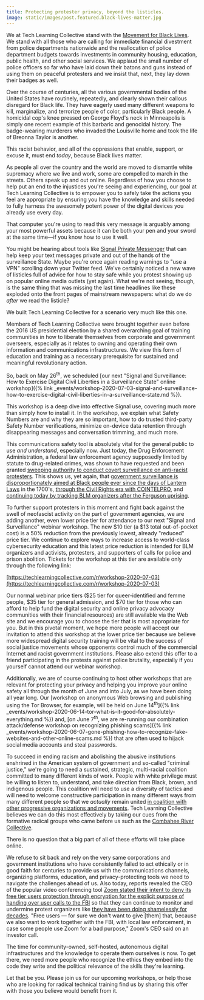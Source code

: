 ```yaml
---
title: Protecting protester privacy, beyond the listicles.
image: static/images/post.featured.black-lives-matter.jpg
---
```


We at Tech Learning Collective stand with the [Movement for Black Lives](https://blacklivesmatter.com/). We stand with all those who are calling for immediate financial divestment from police departments nationwide and the reallocation of police department budgets towards investments in community housing, education, public health, and other social services. We applaud the small number of police officers so far who have laid down their batons and guns instead of using them on peaceful protesters and we insist that, next, they lay down their badges as well.

Over the course of centuries, all the various governmental bodies of the United States have routinely, repeatedly, and clearly shown their callous disregard for Black life. They have eagerly used many different weapons to kill, marginalize, and terrorize people of color, particularly Black people. A homicidal cop's knee pressed on George Floyd's neck in Minneapolis is simply one recent example of this barbaric and genocidal history. The badge-wearing murderers who invaded the Louisville home and took the life of Breonna Taylor is another.

This racist behavior, and all of the oppressions that enable, support, or excuse it, must end *today*, because Black lives matter.

As people all over the country and the world are moved to dismantle white supremacy where we live and work, some are compelled to march in the streets. Others speak up and out online. Regardless of how you choose to help put an end to the injustices you're seeing and experiencing, our goal at Tech Learning Collective is to empower you to safely take the actions you feel are appropriate by ensuring you have the knowledge and skills needed to fully harness the awesomely potent power of the digital devices you already use every day.

That computer you're using to read this very message is arguably among your most powerful assets because it can be both your pen and your sword at the same time—if you know how to use it well.

You might be hearing about tools like [Signal Private Messenger](https://signal.org/) that can help keep your text messages private and out of the hands of the surveillance State. Maybe you're once again reading warnings to "use a VPN" scrolling down your Twitter feed. We've certainly noticed a new wave of listicles full of advice for how to stay safe while you protest showing up on popular online media outlets (yet again). What we're not seeing, though, is the same thing that was missing the last time headlines like these exploded onto the front pages of mainstream newspapers: what do we do *after* we read the listicle?

We built Tech Learning Collective for a scenario very much like this one.

Members of Tech Learning Collective were brought together even before the 2016 US presidential election by a shared overarching goal of training communities in how to liberate themselves from corporate and government overseers, especially as it relates to owning and operating their own information and communications infrastructures. We view this form of education and training as a necessary prerequisite for sustained and meaningful revolutionary action.

So, back on May 26<sup>th</sup>, we scheduled [our next "Signal and Surveillance: How to Exercise Digital Civil Liberties in a Surveillance State" online workshop]({% link _events/workshop-2020-07-03-signal-and-surveillance-how-to-exercise-digital-civil-liberties-in-a-surveillance-state.md %}).

This workshop is a deep dive into effective Signal use, covering much more than simply how to install it. In the workshop, we explain what Safety Numbers are and why they are so important, how to do trusted third-party Safety Number verifications, minimize on-device data retention through disappearing messages and conversation trimming, and much more.

This communications safety tool is absolutely vital for the general public to use *and understand*, especially now. Just today, the Drug Enforcement Administration, a federal law enforcement agency supposedly limited by statute to drug-related crimes, was shown to have requested and been granted [sweeping authority to conduct covert surveillance on anti-racist protesters](https://www.buzzfeednews.com/article/jasonleopold/george-floyd-police-brutality-protests-government). This shows us, yet again, that [government surveillance is disproportionately aimed at Black people ever since the days of Lantern Laws](https://truthout.org/articles/the-surveillance-of-blackness-from-the-slave-trade-to-the-police/) in the 1700's, [through the Civil Rights era with COINTELPRO](https://www.democracynow.org/topics/cointelpro), and [continuing today by tracking BLM organizers after the Ferguson uprising](https://theintercept.com/2018/03/19/black-lives-matter-fbi-surveillance/).

To further support protesters in this moment and fight back against the swell of neofascist activity on the part of government agencies, we are adding another, even lower price tier for attendance to our next "Signal and Surveillance" webinar workshop. The new $10 tier (a $13 total out-of-pocket cost) is a 50% reduction from the previously lowest, already "reduced" price tier. We continue to explore ways to increase access to world-class cybersecurity education and this latest price reduction is intended for BLM organizers and activists, protesters, and supporters of calls for police and prison abolition. Tickets for the workshop at this tier are available only through the following link:

[https://techlearningcollective.com/r/workshop-2020-07-03](https://techlearningcollective.com/r/workshop-2020-07-03)

Our normal webinar price tiers ($25 tier for queer-identified and femme people, $35 tier for general admission, and $70 tier for those who can afford to help fund the digital security and online privacy advocacy communities with their financial resources) are still available via the Web site and we encourage you to choose the tier that is most appropriate for you. But in this pivotal moment, we hope more people will accept our invitation to attend this workshop at the lower price tier because we believe more widespread digital security training will be vital to the success of social justice movements whose opponents control much of the commercial Internet and racist government institutions. Please also extend this offer to a friend participating in the protests against police brutality, especially if you yourself cannot attend our webinar workshop.

Additionally, we are of course continuing to host other workshops that are relevant for protecting your privacy and helping you improve your online safety all through the month of June and into July, as we have been doing all year long. Our [workshop on anonymous Web browsing and publishing using the Tor Browser, for example, will be held on June 14<sup>th</sup>]({% link _events/workshop-2020-06-14-tor-what-is-it-good-for-absolutely-everything.md %}) and, [on June 7<sup>th</sup>, we are re-running our combination attack/defense workshop on recognizing phishing scams]({% link _events/workshop-2020-06-07-gone-phishing-how-to-recognize-fake-websites-and-other-online-scams.md %}) that are often used to hijack social media accounts and steal passwords.

To succeed in ending racism and abolishing the abusive institutions enshrined in the American system of government and so-called "criminal justice," we're going to need a sustained, strategic, multi-racial coalition committed to many different kinds of work. People with white privilege must be willing to listen to, understand, and take direction from Black, brown, and indigenous people. This coalition will need to use a diversity of tactics and will need to welcome constructive participation in many different ways from many different people so that we *actually* remain united [in coalition with other progressive organizations and movements](https://web.archive.org/web/20200509023739/http://circuitous.org/scraps/combahee.html). Tech Learning Collective believes we can do this most effectively by taking our cues from the formative radical groups who came before us such as the [Combahee River Collective](https://en.wikipedia.org/wiki/Combahee_River_Collective).

There is no question that a big part of all of these efforts will take place online.

We refuse to sit back and rely on the very same corporations and government institutions who have consistently failed to act ethically or in good faith for centuries to provide us with the communications channels, organizing platforms, education, and privacy-protecting tools we need to navigate the challenges ahead of us. Also today, reports revealed the CEO of the popular video conferencing tool [Zoom stated their intent to deny its free tier users protection through encryption for the explicit purpose of handing over user calls to the FBI](https://www.theverge.com/2020/6/3/21279355/zoom-end-encryption-calls-fbi-police-free-users) so that they can continue to monitor and undermine protest organizers like [they have been doing shamelessly for decades](https://theintercept.com/2019/10/29/fbi-surveillance-black-activists/). "Free users — for sure we don't want to give [them] that, because we also want to work together with the FBI, with local law enforcement, in case some people use Zoom for a bad purpose," Zoom's CEO said on an investor call.

The time for community-owned, self-hosted, autonomous digital infrastructures and the knowledge to operate them ourselves is now. To get there, we need more people who recognize the ethics they embed into the code they write and the political relevance of the skills they're learning.

Let that be you. Please join us for our upcoming workshops, or help those who are looking for radical technical training find us by sharing this offer with those you believe would benefit from it.
